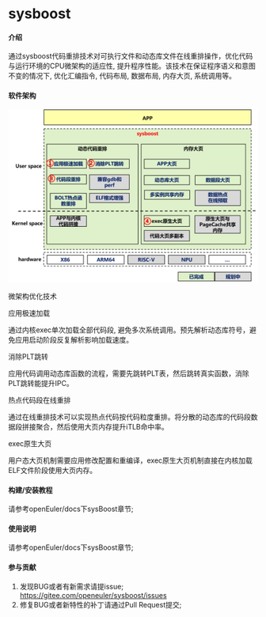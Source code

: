 # sysboost

#### 介绍

通过sysboost代码重排技术对可执行文件和动态库文件在线重排操作，优化代码与运行环境的CPU微架构的适应性, 提升程序性能。该技术在保证程序语义和意图不变的情况下, 优化汇编指令, 代码布局, 数据布局, 内存大页, 系统调用等。

#### 软件架构

![](doc/img/sysBoost-stack.png)

微架构优化技术

应用极速加载

通过内核exec单次加载全部代码段, 避免多次系统调用。预先解析动态库符号，避免应用启动阶段反复解析影响加载速度。

消除PLT跳转

应用代码调用动态库函数的流程，需要先跳转PLT表，然后跳转真实函数，消除PLT跳转能提升IPC。

热点代码段在线重排

通过在线重排技术可以实现热点代码按代码粒度重排。将分散的动态库的代码段数据段拼接聚合，然后使用大页内存提升iTLB命中率。

exec原生大页

用户态大页机制需要应用修改配置和重编译，exec原生大页机制直接在内核加载ELF文件阶段使用大页内存。




#### 构建/安装教程

请参考openEuler/docs下sysBoost章节;



#### 使用说明

请参考openEuler/docs下sysBoost章节;



#### 参与贡献

1.  发现BUG或者有新需求请提issue;  https://gitee.com/openeuler/sysboost/issues
2.  修复BUG或者新特性的补丁请通过Pull Request提交; 